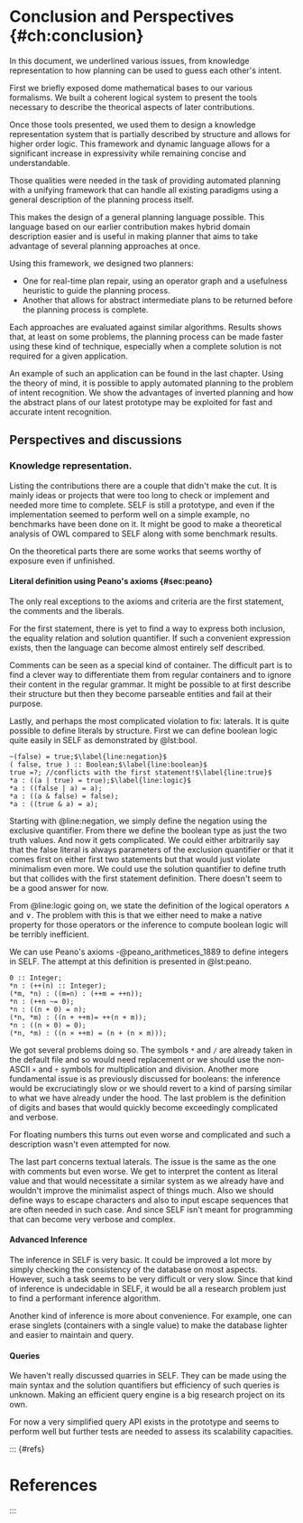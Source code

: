
# Conclusion and Perspectives {#ch:conclusion}

<!--TODO: General conclusion-->

In this document, we underlined various issues, from knowledge representation to how planning can be used to guess each other's intent.

First we briefly exposed dome mathematical bases to our various formalisms. We built a coherent logical system to present the tools necessary to describe the theorical aspects of later contributions.

Once those tools presented, we used them to design a knowledge representation system that is partially described by structure and allows for higher order logic. This framework and dynamic language allows for a significant increase in expressivity while remaining concise and understandable.

Those qualities were needed in the task of providing automated planning with a unifying framework that can handle all existing paradigms using a general description of the planning process itself.

This makes the design of a general planning language possible. This language based on our earlier contribution makes hybrid domain description easier and is useful in making planner that aims to take advantage of several planning approaches at once.

Using this framework, we designed two planners:

* One for real-time plan repair, using an operator graph and a usefulness heuristic to guide the planning process.
* Another that allows for abstract intermediate plans to be returned before the planning process is complete.

Each approaches are evaluated against similar algorithms. Results shows that, at least on some problems, the planning process can be made faster using these kind of technique, especially when a complete solution is not required for a given application.

An example of such an application can be found in the last chapter. Using the theory of mind, it is possible to apply automated planning to the problem of intent recognition. We show the advantages of inverted planning and how the abstract plans of our latest prototype may be exploited for fast and accurate intent recognition.

## Perspectives and discussions

<!--## Fondation-->

<!--### Issues with current foundations-->

<!--Like stated, these three aspects of knowledge representation makes defining a foundation of mathematics way more difficult than it may appear. In this section, we analyze some of the existing foundation of mathematics and their dependencies.-->

<!--#### Set theory-->

<!--From the book releasing the complete formulation of the ZFC theory, we can find that:-->

<!-- > _"The discipline underlying ZF will be the **first-order predicate calculus**. The primitive symbols of this set theory, taken from logic, are the connectives, quantifiers and variables mentioned above and, possibly, also the symbol of equality (discussed below), as well as such auxiliary symbols as commas, parentheses and brackets."_ ^[@fraenkel_foundations_1973 [p. 22]] -->

<!--This means that ZFC is using FOL as a host language. In turn FOL is using formal grammar as its host language. And at last, formal grammar are defined using set theory. This means that there is a dependency cycle in the definition of ZFC.-->

<!--This is significative as this theory is the ground work for most of the classical mathematics still used to this day. Moreover, several assumptions are made in the theory that is not explicitly stated. For example, when naming an element or a set we suppose the principle of identity as we can distinguish them from one another. Also, the notion of set isn't properly defined as well as the classical FOL quantifiers that are used in even the very first formula of the theory.-->

<!--#### Type theory-->

<!--@russell_principia_1978-->

<!--@church_formulation_1940-->

<!--**TODO?** Read the book since typed Lambda calculus is posterior to type theory-->

<!--Type theory → Typed Lambda calculus (no definition of type) → Lambda calculus → set theory or formal grammar-->

<!--#### Category theory-->

<!--@awodey_category_2010-->

<!--**TODO?** Is that what I found ?-->

<!--Category theory → Typed Lamda calculus -->

<!--#### Proof theory-->

<!--**TODO?**-->

<!--Proof Theory → Hilbert calculus → Mathematical logic → (FOL | Set | etc)-->

<!--### Reverse Mathematics-->

<!--Another radical way to approach the foundations of mathematics is called reverse mathematics. In this field, the goal is to find the minimal set of axioms needed to prove any theorem. This is not directly meant to be a foundation of mathematics but helps approach it by finding groups of axioms that prove all theorems of a given field of mathematics.-->

<!--This is the approach that should be used to find the most adequate set of axioms while keeping in mind the constraints any foundation of mathematics has.-->

<!--### Possible paradox in proposed theory-->

<!--**TODO**: Speak about Russel paradox in functional form: A function that associates any function that doesn't associate itself. This arises from the complement operation.-->


### Knowledge representation.

Listing the contributions there are a couple that didn't make the cut. It is mainly ideas or projects that were too long to check or implement and needed more time to complete. SELF is still a prototype, and even if the implementation seemed to perform well on a simple example, no benchmarks have been done on it.
It might be good to make a theoretical analysis of OWL compared to SELF along with some benchmark results.

On the theoretical parts there are some works that seems worthy of exposure even if unfinished.


#### Literal definition using Peano's axioms {#sec:peano}

The only real exceptions to the axioms and criteria are the first statement, the comments and the liberals.

For the first statement, there is yet to find a way to express both inclusion, the equality relation and solution quantifier. If such a convenient expression exists, then the language can become almost entirely self described.

Comments can be seen as a special kind of container. The difficult part is to find a clever way to differentiate them from regular containers and to ignore their content in the regular grammar. It might be possible to at first describe their structure but then they become parseable entities and fail at their purpose.

Lastly, and perhaps the most complicated violation to fix: laterals. It is quite possible to define literals by structure. First we can define boolean logic quite easily in SELF as demonstrated by @lst:bool.

```{#lst:bool .java caption="Possible definition of boolean logic in SELF." escapechar=$}
~(false) = true;$\label{line:negation}$
( false, true ) :: Boolean;$\label{line:boolean}$
true =?; //conflicts with the first statement!$\label{line:true}$
*a : ((a | true) = true);$\label{line:logic}$
*a : ((false | a) = a);
*a : ((a & false) = false);
*a : ((true & a) = a);
```

Starting with @line:negation, we simply define the negation using the exclusive quantifier. From there we define the boolean type as just the two truth values. And now it gets complicated. We could either arbitrarily say that the false literal is always parameters of the exclusion quantifier or that it comes first on either first two statements but that would just violate minimalism even more. We could use the solution quantifier to define truth but that collides with the first statement definition. There doesn't seem to be a good answer for now.

From @line:logic going on, we state the definition of the logical operators $\land$ and $\lor$. The problem with this is that we either need to make a native property for those operators or the inference to compute boolean logic will be terribly inefficient.

We can use Peano's axioms -@peano_arithmetices_1889 to define integers in SELF. The attempt at this definition is presented in @lst:peano.

```{.self #lst:peano caption="Possible integration of the Peano axioms in SELF."}
0 :: Integer;
*n : (++(n) :: Integer);
(*m, *n) : ((m=n) : (++m = ++n));
*n : (++n ~= 0);
*n : ((n + 0) = n);
(*n, *m) : ((n + ++m)= ++(n + m));
*n : ((n × 0) = 0);
(*n, *m) : ((n × ++m) = (n + (n × m)));
```

We got several problems doing so. The symbols `*` and `/` are already taken in the default file and so would need replacement or we should use the non-ASCII `×` and `÷` symbols for multiplication and division. Another more fundamental issue is as previously discussed for booleans: the inference would be excruciatingly slow or we should revert to a kind of parsing similar to what we have already under the hood. The last problem is the definition of digits and bases that would quickly become exceedingly complicated and verbose.

For floating numbers this turns out even worse and complicated and such a description wasn't even attempted for now.

The last part concerns textual laterals. The issue is the same as the one with comments but even worse. We get to interpret the content as literal value and that would necessitate a similar system as we already have and wouldn't improve the minimalist aspect of things much. Also we should define ways to escape characters and also to input escape sequences that are often needed in such case. And since SELF isn't meant for programming that can become very verbose and complex.

#### Advanced Inference

The inference in SELF is very basic. It could be improved a lot more by simply checking the consistency of the database on most aspects. However, such a task seems to be very difficult or very slow. Since that kind of inference is undecidable in SELF, it would be all a research problem just to find a performant inference algorithm.

Another kind of inference is more about convenience. For example, one can erase singlets (containers with a single value) to make the database lighter and easier to maintain and query.

#### Queries

We haven't really discussed quarries in SELF. They can be made using the main syntax and the solution quantifiers but efficiency of such queries is unknown. Making an efficient query engine is a big research project on its own.

For now a very simplified query API exists in the prototype and seems to perform well but further tests are needed to assess its scalability capacities.

<!--### General Automated Planning-->

<!--### Planning Improvements-->

<!--#### Heuristics using Semantics-->

<!--#### Macro-Action learning-->

::: {#refs}
# References
:::
